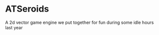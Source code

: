 ATSeroids
=========

A 2d vector game engine we put together for fun during some idle hours last year
